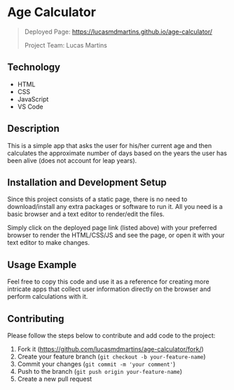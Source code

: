 # Age Calculator

> Deployed Page: <https://lucasmdmartins.github.io/age-calculator/>
>
> Project Team: Lucas Martins

## Technology

 * HTML
 * CSS
 * JavaScript
 * VS Code

## Description

This is a simple app that asks the user for his/her current age and then calculates the approximate number of days based on the years the user has been alive (does not account for leap years).

## Installation and Development Setup

Since this project consists of a static page, there is no need to download/install any extra packages or software to run it. All you need is a basic browser and a text editor to render/edit the files.

Simply click on the deployed page link (listed above) with your preferred browser to render the HTML/CSS/JS and see the page, or open it with your text editor to make changes.

## Usage Example

Feel free to copy this code and use it as a reference for creating more intricate apps that collect user information directly on the browser and perform calculations with it.

## Contributing

Please follow the steps below to contribute and add code to the project:

1. Fork it (<https://github.com/lucasmdmartins/age-calculator/fork/>)
2. Create your feature branch (`git checkout -b your-feature-name`)
3. Commit your changes (`git commit -m 'your comment'`)
4. Push to the branch (`git push origin your-feature-name`)
5. Create a new pull request
